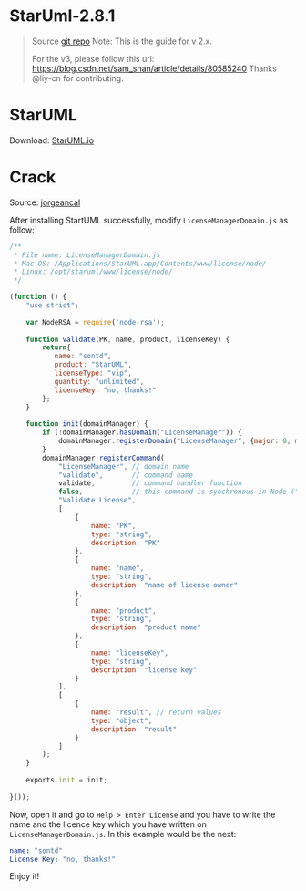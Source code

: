 # StarUml-2.8.1
> Source [git repo](https://gist.github.com/trandaison/40b1d83618ae8e3d2da59df8c395093a)
> Note: This is the guide for v 2.x.
>
> For the v3, please follow this url: https://blog.csdn.net/sam_shan/article/details/80585240 Thanks @liy-cn for contributing.


# StarUML
Download: [StarUML.io](http://staruml.io/)

# Crack
Source: [jorgeancal](http://jorgeancal.com/en/crack/crack-startuml/)


After installing StartUML successfully, modify `LicenseManagerDomain.js` as follow:
```js
/**
 * File name: LicenseManagerDomain.js
 * Mac OS: /Applications/StarUML.app/Contents/www/license/node/
 * Linux: /opt/staruml/www/license/node/
 */

(function () {
    "use strict";
 
    var NodeRSA = require('node-rsa');
 
    function validate(PK, name, product, licenseKey) {
        return{
           name: "sontd",
           product: "StarUML",
           licenseType: "vip",
           quantity: "unlimited",
           licenseKey: "no, thanks!"
        };
    }
 
    function init(domainManager) {
        if (!domainManager.hasDomain("LicenseManager")) {
            domainManager.registerDomain("LicenseManager", {major: 0, minor: 1});
        }
        domainManager.registerCommand(
            "LicenseManager", // domain name
            "validate",       // command name
            validate,         // command handler function
            false,            // this command is synchronous in Node ("false" means synchronous")
            "Validate License",
            [
                {
                    name: "PK",
                    type: "string",
                    description: "PK"
                },
                {
                    name: "name",
                    type: "string",
                    description: "name of license owner"
                },
                {
                    name: "product",
                    type: "string",
                    description: "product name"
                },
                {
                    name: "licenseKey",
                    type: "string",
                    description: "license key"
                }
            ],
            [
                {
                    name: "result", // return values
                    type: "object",
                    description: "result"
                }
            ]
        );
    }
 
    exports.init = init;
 
}());
```
Now, open it and go to `Help > Enter License` and you have to write the name and the licence key which you have written on `LicenseManagerDomain.js`. In this example would be the next:
```yml
name: "sontd"
License Key: "no, thanks!"
```
Enjoy it!

